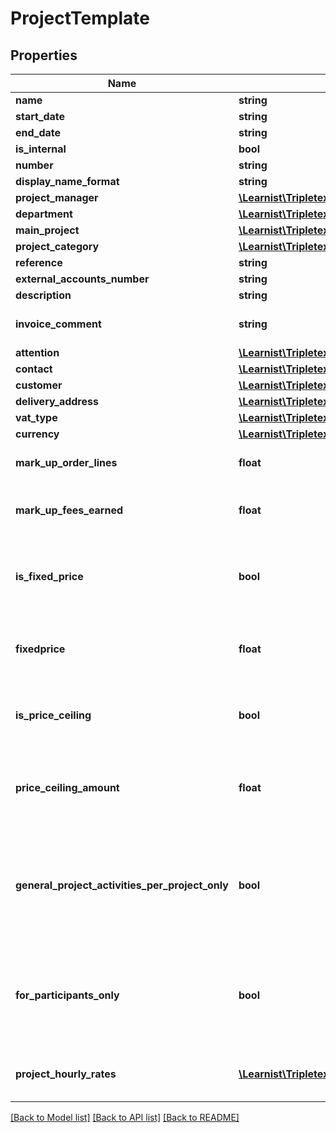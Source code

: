 # ProjectTemplate

## Properties
Name | Type | Description | Notes
------------ | ------------- | ------------- | -------------
**name** | **string** |  | [optional] 
**start_date** | **string** |  | [optional] 
**end_date** | **string** |  | [optional] 
**is_internal** | **bool** |  | [optional] 
**number** | **string** |  | [optional] 
**display_name_format** | **string** |  | [optional] 
**project_manager** | [**\Learnist\Tripletex\Model\Employee**](Employee.md) |  | [optional] 
**department** | [**\Learnist\Tripletex\Model\Department**](Department.md) |  | [optional] 
**main_project** | [**\Learnist\Tripletex\Model\Project**](Project.md) |  | [optional] 
**project_category** | [**\Learnist\Tripletex\Model\ProjectCategory**](ProjectCategory.md) |  | [optional] 
**reference** | **string** |  | [optional] 
**external_accounts_number** | **string** |  | [optional] 
**description** | **string** |  | [optional] 
**invoice_comment** | **string** | Comment for project invoices | [optional] 
**attention** | [**\Learnist\Tripletex\Model\Contact**](Contact.md) |  | [optional] 
**contact** | [**\Learnist\Tripletex\Model\Contact**](Contact.md) |  | [optional] 
**customer** | [**\Learnist\Tripletex\Model\Customer**](Customer.md) |  | [optional] 
**delivery_address** | [**\Learnist\Tripletex\Model\DeliveryAddress**](DeliveryAddress.md) |  | [optional] 
**vat_type** | [**\Learnist\Tripletex\Model\VatType**](VatType.md) |  | [optional] 
**currency** | [**\Learnist\Tripletex\Model\Currency**](Currency.md) |  | [optional] 
**mark_up_order_lines** | **float** | Set mark-up (%) for order lines. | [optional] 
**mark_up_fees_earned** | **float** | Set mark-up (%) for fees earned. | [optional] 
**is_fixed_price** | **bool** | Project is fixed price if set to true, hourly rate if set to false. | [optional] 
**fixedprice** | **float** | Fixed price amount, in the project&#x27;s currency. | [optional] 
**is_price_ceiling** | **bool** | Set to true if an hourly rate project has a price ceiling. | [optional] 
**price_ceiling_amount** | **float** | Price ceiling amount, in the project&#x27;s currency. | [optional] 
**general_project_activities_per_project_only** | **bool** | Set to true if a general project activity must be linked to project to allow time tracking. | [optional] 
**for_participants_only** | **bool** | Set to true if only project participants can register information on the project | [optional] 
**project_hourly_rates** | [**\Learnist\Tripletex\Model\ProjectHourlyRateTemplate[]**](ProjectHourlyRateTemplate.md) | Project Rate Types tied to the project. | [optional] 

[[Back to Model list]](../../README.md#documentation-for-models) [[Back to API list]](../../README.md#documentation-for-api-endpoints) [[Back to README]](../../README.md)

